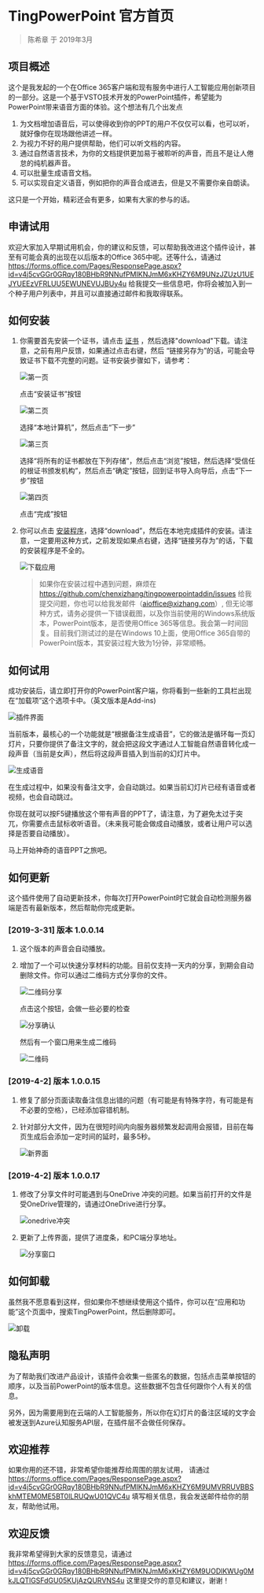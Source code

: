 # TingPowerPoint 官方首页

> 陈希章 于 2019年3月

## 项目概述

这个是我发起的一个在Office 365客户端和现有服务中进行人工智能应用创新项目的一部分。这是一个基于VSTO技术开发的PowerPoint插件，希望能为PowerPoint带来语音方面的体验。这个想法有几个出发点

1. 为文档增加语音后，可以使得收到你的PPT的用户不仅仅可以看，也可以听，就好像你在现场跟他讲述一样。
1. 为视力不好的用户提供帮助，他们可以听文档的内容。
1. 通过自然语言技术，为你的文档提供更加易于被聆听的声音，而且不是让人倦怠的纯机器声音。
1. 可以批量生成语音文档。
1. 可以实现自定义语音，例如把你的声音合成进去，但是又不需要你亲自朗读。

这只是一个开始，精彩还会有更多，如果有大家的参与的话。

## 申请试用

欢迎大家加入早期试用机会，你的建议和反馈，可以帮助我改进这个插件设计，甚至有可能会真的出现在以后版本的Office 365中呢。还等什么，请通过 <https://forms.office.com/Pages/ResponsePage.aspx?id=v4j5cvGGr0GRqy180BHbR9NNufPMIKNJmM6xKHZY6M9UNzJZUzU1UEJYUEEzVFRLUU5EWUNEVUJBUy4u> 给我提交一些信息吧，你将会被加入到一个种子用户列表中，并且可以直接通过邮件和我取得联系。

## 如何安装

1. 你需要首先安装一个证书，请点击 [证书](/resources/aioffice.cer) ，然后选择"download"下载。请注意，之前有用户反馈，如果通过点击右键，然后 “链接另存为”的话，可能会导致证书下载不完整的问题。证书安装步骤如下，请参考：

    ![第一页](images/2019-03-21-09-16-08.png)

    点击“安装证书”按钮

    ![第二页](images/2019-03-21-09-17-05.png)

    选择“本地计算机”，然后点击“下一步”

    ![第三页](images/2019-03-21-09-18-35.png)

    选择“将所有的证书都放在下列存储”，然后点击“浏览”按钮，然后选择“受信任的根证书颁发机构”，然后点击“确定”按钮，回到证书导入向导后，点击“下一步”按钮

    ![第四页](images/2019-03-21-09-21-24.png)

    点击“完成”按钮

1. 你可以点击 [安装程序](/resources/installer.exe)，选择“download”，然后在本地完成插件的安装。请注意，一定要用这种方式，之前发现如果点右键，选择“链接另存为”的话，下载的安装程序是不全的。

    ![下载应用](images/2019-03-21-13-47-20.png)

    > 如果你在安装过程中遇到问题，麻烦在<https://github.com/chenxizhang/tingpowerpointaddin/issues> 给我提交问题，你也可以给我发邮件（aioffice@xizhang.com）, 但无论哪种方式，请务必提供一下错误截图，以及你当前使用的Windows系统版本，PowerPoint版本，是否使用Office 365等信息。我会第一时间回复。目前我们测试过的是在Windows 10上面，使用Office 365自带的PowerPoint版本，其安装过程大致为1分钟，非常顺畅。

## 如何试用

成功安装后，请立即打开你的PowerPoint客户端，你将看到一些新的工具栏出现在“加载项”这个选项卡中。（英文版本是Add-ins)

![插件界面](images/2019-03-21-09-29-37.png)

当前版本，最核心的一个功能就是“根据备注生成语音”，它的做法是循环每一页幻灯片，只要你提供了备注文字的，就会把这段文字通过人工智能自然语音转化成一段声音（当前是女声），然后将这段声音插入到当前的幻灯片中。

![生成语音](images/2019-03-21-09-32-56.png)

在生成过程中，如果没有备注文字，会自动跳过。如果当前幻灯片已经有语音或者视频，也会自动跳过。

你现在就可以按F5键播放这个带有声音的PPT了，请注意，为了避免太过于突兀，你需要点击鼠标收听语音。（未来我可能会做成自动播放，或者让用户可以选择是否要自动播放）。

马上开始神奇的语音PPT之旅吧。

## 如何更新

这个插件使用了自动更新技术，你每次打开PowerPoint时它就会自动检测服务器端是否有最新版本，然后帮助你完成更新。

### [2019-3-31] 版本 1.0.0.14

1. 这个版本的声音会自动播放。
1. 增加了一个可以快速分享材料的功能。目前仅支持一天内的分享，到期会自动删除文件。你可以通过二维码方式分享你的文件。

    ![二维码分享](images/2019-03-31-17-01-08.png)

    点击这个按钮，会做一些必要的检查

    ![分享确认](images/2019-03-31-17-02-20.png)

    然后有一个窗口用来生成二维码

    ![二维码](images/2019-03-31-17-09-39.png)

### [2019-4-2] 版本 1.0.0.15

1. 修复了部分页面读取备注信息出错的问题（有可能是有特殊字符，有可能是有不必要的空格），已经添加容错机制。
1. 针对部分大文件，因为在很短时间内向服务器频繁发起调用会报错，目前在每页生成后会添加一定时间的延时，最多5秒。

    ![新界面](images/2019-04-02-16-16-20.png)

### [2019-4-2] 版本 1.0.0.17

1. 修改了分享文件时可能遇到与OneDrive 冲突的问题。如果当前打开的文件是受OneDrive管理的，请通过OneDrive进行分享。

    ![onedrive冲突](images/2019-04-02-22-48-38.png)

1. 更新了上传界面，提供了进度条，和PC端分享地址。

    ![分享窗口](images/2019-04-02-22-50-19.png)

## 如何卸载

虽然我不愿意看到这样，但如果你不想继续使用这个插件，你可以在“应用和功能”这个页面中，搜索TingPowerPoint，然后删除即可。

![卸载](images/2019-03-22-09-25-00.png)

## 隐私声明

为了帮助我们改进产品设计，该插件会收集一些匿名的数据，包括点击菜单按钮的顺序，以及当前PowerPoint的版本信息。这些数据不包含任何跟你个人有关的信息。

另外，因为需要用到在云端的人工智能服务，所以你在幻灯片的备注区域的文字会被发送到Azure认知服务API层，在插件层不会做任何保存。

## 欢迎推荐

如果你用的还不错，非常希望你能推荐给周围的朋友试用， 请通过 <https://forms.office.com/Pages/ResponsePage.aspx?id=v4j5cvGGr0GRqy180BHbR9NNufPMIKNJmM6xKHZY6M9UMVRRUVBBSkhMTEM0ME5BT0lLRUQwU01QVC4u> 填写相关信息，我会发送邮件给你的朋友，帮助他试用。

## 欢迎反馈

我非常希望得到大家的反馈意见，请通过 <https://forms.office.com/Pages/ResponsePage.aspx?id=v4j5cvGGr0GRqy180BHbR9NNufPMIKNJmM6xKHZY6M9UODlKWUg0MkJLQTlGSFdGU05KUjAzQURVNS4u> 这里提交你的意见和建议，谢谢！